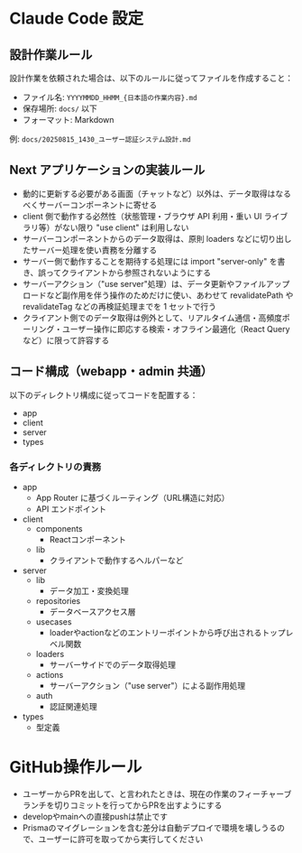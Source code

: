 # Claude Code 設定

## 設計作業ルール

設計作業を依頼された場合は、以下のルールに従ってファイルを作成すること：

- ファイル名: `YYYYMMDD_HHMM_{日本語の作業内容}.md`
- 保存場所: `docs/` 以下
- フォーマット: Markdown

例: `docs/20250815_1430_ユーザー認証システム設計.md`

## Next アプリケーションの実装ルール

- 動的に更新する必要がある画面（チャットなど）以外は、データ取得はなるべくサーバーコンポーネントに寄せる
- client 側で動作する必然性（状態管理・ブラウザ API 利用・重い UI ライブラリ等）がない限り "use client" は利用しない
- サーバーコンポーネントからのデータ取得は、原則 loaders などに切り出したサーバー処理を使い責務を分離する
- サーバー側で動作することを期待する処理には import "server-only" を書き、誤ってクライアントから参照されないようにする
- サーバーアクション（"use server"処理）は、データ更新やファイルアップロードなど副作用を伴う操作のためだけに使い、あわせて revalidatePath や revalidateTag などの再検証処理までを 1 セットで行う
- クライアント側でのデータ取得は例外として、リアルタイム通信・高頻度ポーリング・ユーザー操作に即応する検索・オフライン最適化（React Query など）に限って許容する

## コード構成（webapp・admin 共通）

以下のディレクトリ構成に従ってコードを配置する：

- app
- client
- server
- types

### 各ディレクトリの責務

- app
  - App Router に基づくルーティング（URL構造に対応）
  - API エンドポイント
- client
  - components
    - Reactコンポーネント
  - lib
    - クライアントで動作するヘルパーなど
- server
  - lib
    - データ加工・変換処理
  - repositories
    - データベースアクセス層
  - usecases
    - loaderやactionなどのエントリーポイントから呼び出されるトップレベル関数
  - loaders
    - サーバーサイドでのデータ取得処理
  - actions
    - サーバーアクション（"use server"）による副作用処理
  - auth
    - 認証関連処理
- types
  - 型定義

# GitHub操作ルール
- ユーザーからPRを出して、と言われたときは、現在の作業のフィーチャーブランチを切りコミットを行ってからPRを出すようにする
- developやmainへの直接pushは禁止です
- Prismaのマイグレーションを含む差分は自動デプロイで環境を壊しうるので、ユーザーに許可を取ってから実行してください
